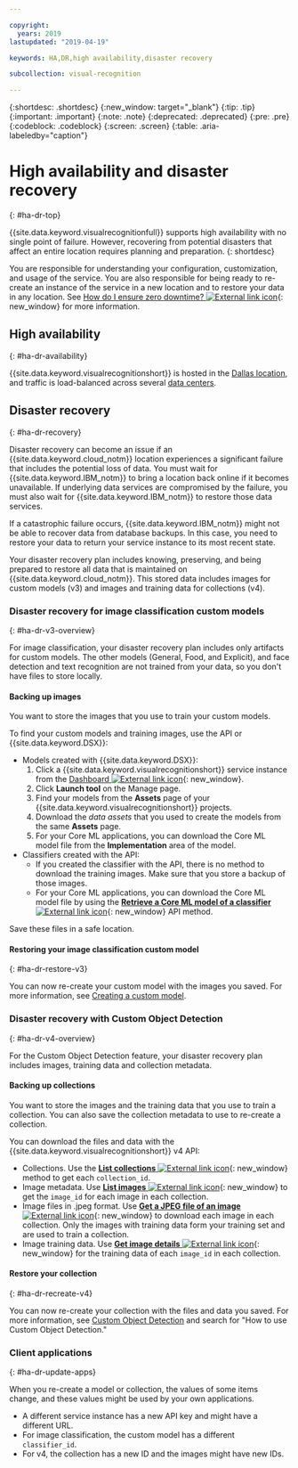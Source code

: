 ```yaml
---

copyright:
  years: 2019
lastupdated: "2019-04-19"

keywords: HA,DR,high availability,disaster recovery

subcollection: visual-recognition

---
```


{:shortdesc: .shortdesc}
{:new_window: target="_blank"}
{:tip: .tip}
{:important: .important}
{:note: .note}
{:deprecated: .deprecated}
{:pre: .pre}
{:codeblock: .codeblock}
{:screen: .screen}
{:table: .aria-labeledby="caption"}

# High availability and disaster recovery
{: #ha-dr-top}

{{site.data.keyword.visualrecognitionfull}} supports high availability with no single point of failure. However, recovering from potential disasters that affect an entire location requires planning and preparation.
{: shortdesc}

You are responsible for understanding your configuration, customization, and usage of the service. You are also responsible for being ready to re-create an instance of the service in a new location and to restore your data in any location. See [How do I ensure zero downtime? ![External link icon](../../icons/launch-glyph.svg "External link icon")](/docs/overview?topic=overview-zero-downtime#zero-downtime){: new_window} for more information.

## High availability
{: #ha-dr-availability}

{{site.data.keyword.visualrecognitionshort}} is hosted in the [Dallas location](/docs/resources?topic=resources-services_region#services_region), and traffic is load-balanced across several [data centers](/docs/overview?topic=overview-zero-downtime#zero-downtime).

## Disaster recovery
{: #ha-dr-recovery}

Disaster recovery can become an issue if an {{site.data.keyword.cloud_notm}} location experiences a significant failure that includes the potential loss of data. You must wait for {{site.data.keyword.IBM_notm}} to bring a location back online if it becomes unavailable. If underlying data services are compromised by the failure, you must also wait for {{site.data.keyword.IBM_notm}} to restore those data services.

If a catastrophic failure occurs, {{site.data.keyword.IBM_notm}} might not be able to recover data from database backups. In this case, you need to restore your data to return your service instance to its most recent state.

Your disaster recovery plan includes knowing, preserving, and being prepared to restore all data that is maintained on {{site.data.keyword.cloud_notm}}. This stored data includes images for custom models (v3) and images and training data for collections (v4).

### Disaster recovery for image classification custom models
{: #ha-dr-v3-overview}

For image classification, your disaster recovery plan includes only artifacts for custom models. The other models (General, Food, and Explicit), and face detection and text recognition are not trained from your data, so you don't have files to store locally.

#### Backing up images
You want to store the images that you use to train your custom models.

To find your custom models and training images, use the API or {{site.data.keyword.DSX}}:

- Models created with {{site.data.keyword.DSX}}:
    1.  Click a {{site.data.keyword.visualrecognitionshort}} service instance from the [Dashboard ![External link icon](../../icons/launch-glyph.svg "External link icon")](https://{DomainName}/dashboard){: new_window}.
    1.  Click **Launch tool** on the Manage page.
    1.  Find your models from the **Assets** page of your {{site.data.keyword.visualrecognitionshort}} projects.
    1.  Download the _data assets_ that you used to create the models from the same **Assets** page.
    1.  For your Core ML applications, you can download the Core ML model file from the **Implementation** area of the model.
- Classifiers created with the API:
    - If you created the classifier with the API, there is no method to download the training images. Make sure that you store a backup of those images.
    - For your Core ML applications, you can download the Core ML model file by using the [**Retrieve a Core ML model of a classifier** ![External link icon](../../icons/launch-glyph.svg "External link icon")](https://{DomainName}/apidocs/visual-recognition#retrieve-a-core-ml-model-of-a-classifier){: new_window} API method.

Save these files in a safe location.

#### Restoring your image classification custom model
{: #ha-dr-restore-v3}

You can now re-create your custom model with the images you saved. For more information, see [Creating a custom model](/docs/services/visual-recognition?topic=visual-recognition-tutorial-custom-classifier#tutorial-custom-classifier).

### Disaster recovery with Custom Object Detection
{: #ha-dr-v4-overview}

For the Custom Object Detection feature, your disaster recovery plan includes images, training data and collection metadata.

#### Backing up collections
You want to store the images and the training data that you use to train a collection. You can also save the collection metadata to use to re-create a collection.

You can download the files and data with the {{site.data.keyword.visualrecognitionshort}} v4 API:

- Collections. Use the [**List collections** ![External link icon](../../icons/launch-glyph.svg "External link icon")](https://{DomainName}/apidocs/visual-recognition-v4#list-collections){: new_window} method to get each `collection_id`.
- Image metadata. Use [**List images** ![External link icon](../../icons/launch-glyph.svg "External link icon")](https://{DomainName}/apidocs/visual-recognition-v4#list-images){: new_window} to get the `image_id` for each image in each collection.
- Image files in .jpeg format. Use [**Get a JPEG file of an image** ![External link icon](../../icons/launch-glyph.svg "External link icon")](https://{DomainName}/apidocs/visual-recognition-v4#get-a-jpeg-file-of-an-image){: new_window} to download each image in each collection. Only the images with training data form your training set and are used to train a collection.
- Image training data. Use [**Get image details** ![External link icon](../../icons/launch-glyph.svg "External link icon")](https://{DomainName}/apidocs/visual-recognition-v4#get-image-details){: new_window} for the training data of each `image_id` in each collection.

#### Restore your collection
{: #ha-dr-recreate-v4}

You can now re-create your collection with the files and data you saved. For more information, see [Custom Object Detection](/docs/services/visual-recognition?topic=visual-recognition-object-detection-overview#object-detection-sequence) and search for "How to use Custom Object Detection."

### Client applications
{: #ha-dr-update-apps}

When you re-create a model or collection, the values of some items change, and these values might be used by your own applications.

- A different service instance has a new API key and might have a different URL.
- For image classification, the custom model has a different `classifier_id`.
- For v4, the collection has a new ID and the images might have new IDs.
